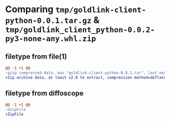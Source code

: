 # Comparing `tmp/goldlink-client-python-0.0.1.tar.gz` & `tmp/goldlink_client_python-0.0.2-py3-none-any.whl.zip`

## filetype from file(1)

```diff
@@ -1 +1 @@
-gzip compressed data, was "goldlink-client-python-0.0.1.tar", last modified: Thu May  2 21:48:49 2024, max compression
+Zip archive data, at least v2.0 to extract, compression method=deflate
```

## filetype from diffoscope

```diff
@@ -1 +1 @@
-GzipFile
+ZipFile
```

